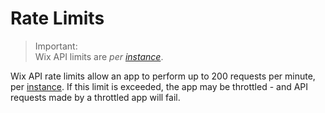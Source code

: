 # Rate Limits

> Important:  
Wix API limits are *per [instance](https://devforum.wix.com/en/article/identifying-your-users)*.

Wix API rate limits allow an app to perform up to 200 requests per minute, per [instance](https://devforum.wix.com/en/article/identifying-your-users). 
If this limit is exceeded, the app may be throttled - and API requests made by a throttled app will fail.
